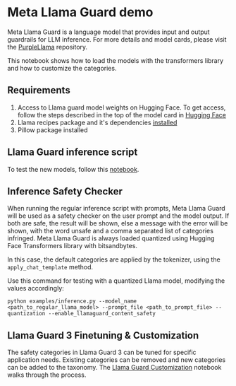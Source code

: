 # Meta Llama Guard demo
<!-- markdown-link-check-disable -->
Meta Llama Guard is a language model that provides input and output guardrails for LLM inference. For more details and model cards, please visit the [PurpleLlama](https://github.com/meta-llama/PurpleLlama) repository.

This notebook shows how to load the models with the transformers library and how to customize the categories.

## Requirements
1. Access to Llama guard model weights on Hugging Face. To get access, follow the steps described in the top of the model card in [Hugging Face](https://huggingface.co/meta-llama/Llama-Guard-3-1B)
2. Llama recipes package and it's dependencies [installed](https://github.com/meta-llama/llama-recipes?tab=readme-ov-file#installing)
3. Pillow package installed


## Llama Guard inference script
To test the new models, follow this [notebook]().

## Inference Safety Checker
When running the regular inference script with prompts, Meta Llama Guard will be used as a safety checker on the user prompt and the model output. If both are safe, the result will be shown, else a message with the error will be shown, with the word unsafe and a comma separated list of categories infringed. Meta Llama Guard is always loaded quantized using Hugging Face Transformers library with bitsandbytes.

In this case, the default categories are applied by the tokenizer, using the `apply_chat_template` method.

Use this command for testing with a quantized Llama model, modifying the values accordingly:

`python examples/inference.py --model_name <path_to_regular_llama_model> --prompt_file <path_to_prompt_file> --quantization --enable_llamaguard_content_safety`

## Llama Guard 3 Finetuning & Customization
The safety categories in Llama Guard 3 can be tuned for specific application needs. Existing categories can be removed and new categories can be added to the taxonomy. The [Llama Guard Customization](./llama_guard_customization_via_prompting_and_fine_tuning.ipynb) notebook walks through the process.